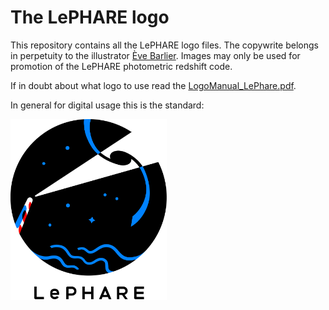 # The LePHARE logo

This repository contains all the LePHARE logo files. The copywrite belongs in perpetuity to the illustrator [Ève Barlier](https://www.instagram.com/eve.barlier/?hl=en). Images may only be used for promotion of the LePHARE photometric redshift code.

If in doubt about what logo to use read the [LogoManual_LePhare.pdf](LogoManual_LePhare.pdf).

In general for digital usage this is the standard:

<img src="https://github.com/lephare-photoz/lephare-logo/blob/main/Logo/On%20White%20Background/Colour/Digital/LePhareLogo_RGB.png" alt="Default LePHARE logo" width="250px">


